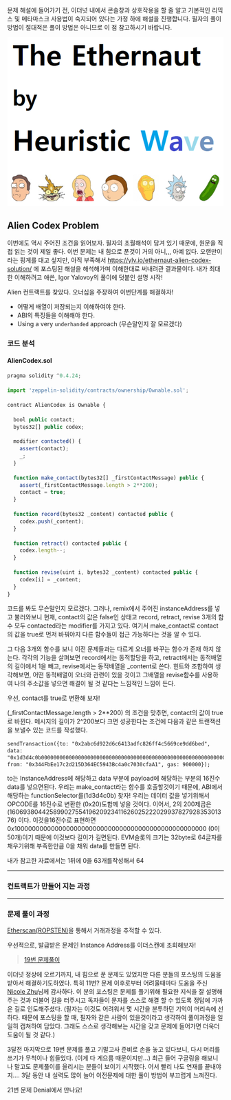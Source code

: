 문제 해설에 들어가기 전,  이더넛 내에서 콘솔창과 상호작용을 할 줄 알고 기본적인 리믹스 및 메타마스크 사용법이 숙지되어 있다는 가정 하에 해설을 진행합니다. 필자의 풀이 방법이 절대적은 풀이 방법은 아니므로 이 점 참고하시기 바랍니다.

![대표이미지](https://github.com/heuristicwave/TIL-about-Blockchain/blob/master/OpenZeppelin/ethernaut/Heuristic%20Wave%20Ethernaut.png?raw=true)



## Alien Codex Problem



이번에도 역시 주어진 조건을 읽어보자. 필자의 초월해석이 담겨 있기 때문에, 원문을 직접 읽는 것이 제일 좋다. 이번 문제는 내 힘으로 푼것이 거의 아니,,, 아예 없다. 오랜만이라는 핑계를 대고 싶지만, 아직 부족해서 https://ylv.io/ethernaut-alien-codex-solution/ 에 포스팅된 해설을 해석해가며 이해한대로 써내려관 결과물이다. 내가 최대한 이해하려고 애쓴, Igor Yalovoy의 풀이에 덧붙인 설명 시작!



Alien 컨트랙트를 찾았다. 오너십을 주장하여 이번단계를 해결하자!

- 어떻게 배열이 저장되는지 이해하여야 한다.
- ABI의 특징들을 이해해야 한다.
- Using a very `underhanded` approach (무슨말인지 잘 모르겠다)





### 코드 분석



#### AlienCodex.sol

```javascript
pragma solidity ^0.4.24;

import 'zeppelin-solidity/contracts/ownership/Ownable.sol';

contract AlienCodex is Ownable {

  bool public contact;
  bytes32[] public codex;

  modifier contacted() {
    assert(contact);
    _;
  }
  
  function make_contact(bytes32[] _firstContactMessage) public {
    assert(_firstContactMessage.length > 2**200);
    contact = true;
  }

  function record(bytes32 _content) contacted public {
  	codex.push(_content);
  }

  function retract() contacted public {
    codex.length--;
  }

  function revise(uint i, bytes32 _content) contacted public {
    codex[i] = _content;
  }
}
```

코드를 봐도 무슨말인지 모르겠다. 그러나, remix에서 주어진 instanceAddress를 넣고 불러와보니 현재, contact의 값은 false인 상태고 record, retract, revise 3개의 함수 모두 contacted라는 modifier를 가지고 있다. 여기서 make_contact로 contact의 값을 true로 먼저 바꿔야지 다른 함수들이 접근 가능하다는 것을 알 수 있다.

그 다음 3개의 함수를 보니 이전 문제들과는 다르게 오너를 바꾸는 함수가 존재 하지 않는다. 각각의 기능을 살펴보면 record에서는 동적할당을 하고, retract에서는 동적배열의 길이에서 1을 빼고, revise에서는 동적배열을 _content로 쓴다. 힌트와 조합하여 생각해보면, 어떤 동적배열이 오너와 관련이 있을 것이고 그배열을 revise함수를 사용하여 나의 주소값을 넣으면 해결이 될 것 같다는 느낌적인 느낌이 든다.



우선, contact를 true로 변환해 보자!

(_firstContactMessage.length > 2**200) 의 조건을 맞추면, contact의 값이 true로 바뀐다. 메시지의 길이가 2^200보다 크면 성공한다는 조건에 다음과 같은 트랜잭션을 보낼수 있는 코드를 작성했다. 

```
sendTransaction({to: "0x2abc6d922d6c6413adfc826ff4c5669ce9dd6bed", data: "0x1d3d4c0b00000000000000000000000000000000000000000000000000000000000000201000000000000000000000000000000000000000000000000000000000000000", from: "0x344FbEe17c2d215D364EC5943Bc4a0c7030cfaA1", gas: 900000});
```

to는 InstanceAddress에 해당하고 data 부분에 payload에 해당하는 부분의 16진수data를 넣으면된다. 우리는 make_contact라는 함수를 호출할것이기 때문에, ABI에서 해당하는 functionSelector를(1d3d4c0b) 찾자!  우리는 데이터 값을 넣기위해서 OPCODE를 16진수로 변환한 (0x20)도함께 넣을 것이다. 이어서, 2의 200제곱은 (1606938044258990275541962092341162602522202993782792835301376) 이다. 이것을16진수로 표현하면 0x100000000000000000000000000000000000000000000000000 (0이50개)이기 때문에 이것보다 길이가 길면된다. EVM슬롯의 크기는 32byte로 64글자를 채우기위해 부족한만큼 0을 채워 data를 만들면 된다.

내가 참고한 자료에서는 1뒤에 0을 63개를작성해서 64



---

### 컨트랙트가 만들어 지는 과정



---



### 문제 풀이 과정



[Etherscan(ROPSTEN)](https://ropsten.etherscan.io/)을 통해서 거래과정을 추적할 수 있다.

우선적으로, 발급받은 문제인 Instance Address를 이더스캔에 조회해보자!

> [19번 문제풀이](https://medium.com/coinmonks/ethernaut-lvl-19-magicnumber-walkthrough-how-to-deploy-contracts-using-raw-assembly-opcodes-c50edb0f71a2)

이더넛 정상에 오르기까지, 내 힘으로 푼 문제도 있었지만 다른 분들의 포스팅의 도움을 받아서 해결하기도하였다. 특히 11번? 문제 이후로부터 어려울때마다 도움을 주신 [Nicole Zhu](https://medium.com/@nicolezhu?source=post_header_lockup)님께 감사하다. 이 분의 포스팅은 문제를 풀기위해 필요한 지식을 잘 설명해 주는 것과 더불어 길을 터주시고 독자들이 문자를 스스로 해결 할 수 있도록 정답에 가까운 길로 인도해주셨다. (필자는 이것도 어려워서 몇 시간을 분투하던 기억이 머리속에 선하다. 때문에 포스팅을 할 때, 필자와 같은 사람이 있을것이라고 생각하여 풀이과정을 일일히 캡쳐하여 담았다. 그래도 스스로 생각해보는 시간을 갖고 문제에 들어가면 더욱더 도움이 될 것 같다.)

3달전 마지막으로 19번 문제를 풀고 기말고사 준비로 손을 놓고 있다보니, 다시 머리를 쓰기가 무척이나 힘들었다. (이게 다 게으름 때문이지만...) 최근 들어 구글링을 해보니 나 말고도 문제풀이를 올리시는 분들이 보이기 시작했다. 어서 빨리 나도 연재를 끝내야지....  3달 동안 내 실력도 많이 늘어 이전문제에 대한 풀이 방법이 부끄럽게 느껴진다. 



21번 문제 Denial에서 만나요!